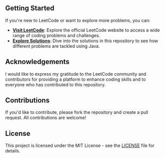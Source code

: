 
## Getting Started

If you're new to LeetCode or want to explore more problems, you can:

- **[Visit LeetCode](https://leetcode.com/)**: Explore the official LeetCode website to access a wide range of coding problems and challenges.
- **[Explore Solutions](/Java/leetcode)**: Dive into the solutions in this repository to see how different problems are tackled using Java.

## Acknowledgements

I would like to express my gratitude to the LeetCode community and contributors for providing a platform to enhance coding skills and to everyone who has contributed to this repository.

## Contributions
If you'd like to contribute, please fork the repository and create a pull request. All contributions are welcome!

## License

This project is licensed under the MIT License - see the [LICENSE](LICENSE) file for details.
